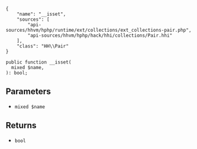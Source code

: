 ``` yamlmeta
{
    "name": "__isset",
    "sources": [
        "api-sources/hhvm/hphp/runtime/ext/collections/ext_collections-pair.php",
        "api-sources/hhvm/hphp/hack/hhi/collections/Pair.hhi"
    ],
    "class": "HH\\Pair"
}
```




``` Hack
public function __isset(
  mixed $name,
): bool;
```




## Parameters




+ ` mixed $name `




## Returns




* ` bool `
<!-- HHAPIDOC -->
